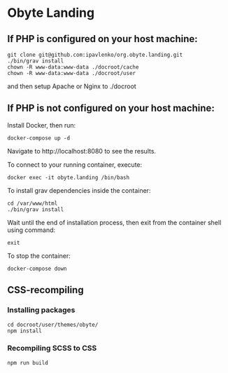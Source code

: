 # Obyte Landing

## If PHP is configured on your host machine:

```
git clone git@github.com:ipavlenko/org.obyte.landing.git
./bin/grav install
chown -R www-data:www-data ./docroot/cache
chown -R www-data:www-data ./docroot/user
```
and then setup Apache or Nginx to ./docroot

## If PHP is not configured on your host machine:

Install Docker, then run:

```
docker-compose up -d
```

Navigate to http://localhost:8080 to see the results.

To connect to your running container, execute:
```
docker exec -it obyte.landing /bin/bash
```
To install grav dependencies inside the container:
```
cd /var/www/html
./bin/grav install
```

Wait until the end of installation process, then exit from the container shell using command:

```
exit
```

To stop the container:

```
docker-compose down
```

## CSS-recompiling

### Installing packages
```
cd docroot/user/themes/obyte/
npm install

```

### Recompiling SCSS to CSS
```
npm run build
```